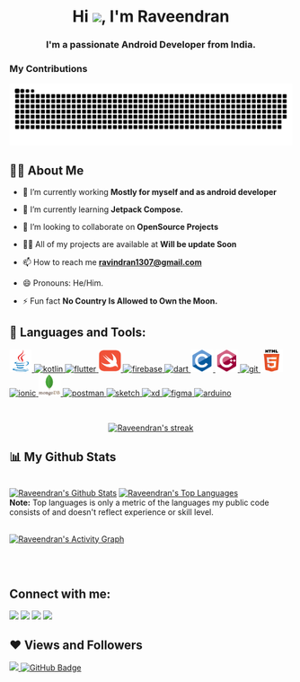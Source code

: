 <!-- <a href="#"><img width="100%" height="auto" src="https://user-images.githubusercontent.com/35566904/128631205-362184e1-6536-4ba2-a6c8-d0970e3a302f.gif" height="100px"/></a> -->

<!-- ![18123-developer](https://user-images.githubusercontent.com/35566904/128631205-362184e1-6536-4ba2-a6c8-d0970e3a302f.gif) -->

<h1 align="center">Hi <img src="https://raw.githubusercontent.com/MartinHeinz/MartinHeinz/master/wave.gif" width="30px">, I'm Raveendran</h1>
<h3 align="center">I'm a passionate Android Developer from India.</h3>

### My Contributions
![Snake Eating away my contributions](https://github.com/Revindran/Revindran/blob/output/github-contribution-grid-snake.svg)


## 🙋‍♂️ About Me

- 🔭 I’m currently working **Mostly for myself and as android developer**

- 🌱 I’m currently learning **Jetpack Compose.**

- 👯 I’m looking to collaborate on **OpenSource Projects**

- 👨‍💻 All of my projects are available at **Will be update Soon**

- 📫 How to reach me **ravindran1307@gmail.com**

- 😄 Pronouns: He/Him.

- ⚡ Fun fact **No Country Is Allowed to Own the Moon.**

## 🚀 Languages and Tools:

<p align="left">  <a href="https://www.java.com" target="_blank"> <img src="https://raw.githubusercontent.com/devicons/devicon/master/icons/java/java-original.svg" alt="java" width="40" height="40"/> </a> <a href="https://kotlinlang.org" target="_blank"> <img src="https://www.vectorlogo.zone/logos/kotlinlang/kotlinlang-icon.svg" alt="kotlin" width="40" height="40"/> </a> 
    <a href="https://flutter.dev" target="_blank"> <img src="https://www.vectorlogo.zone/logos/flutterio/flutterio-icon.svg" alt="flutter" width="40" height="40"/> </a>
    <a href="https://developer.apple.com/swift/" target="_blank"> <img src="https://raw.githubusercontent.com/devicons/devicon/master/icons/swift/swift-original.svg" alt="swift" width="40" height="40"/> </a><a href="https://firebase.google.com/" target="_blank"> <img src="https://www.vectorlogo.zone/logos/firebase/firebase-icon.svg" alt="firebase" width="40" height="40"/> </a><a href="https://dart.dev" target="_blank"> <img src="https://www.vectorlogo.zone/logos/dartlang/dartlang-icon.svg" alt="dart" width="40" height="40"/> </a>
 <a href="https://www.cprogramming.com/" target="_blank"> <img src="https://raw.githubusercontent.com/devicons/devicon/master/icons/c/c-original.svg" alt="c" width="40" height="40"/> </a>
    <a href="https://www.w3schools.com/cpp/" target="_blank"> <img src="https://raw.githubusercontent.com/devicons/devicon/master/icons/cplusplus/cplusplus-original.svg" alt="cplusplus" width="40" height="40"/> </a>  <a href="https://git-scm.com/" target="_blank"> <img src="https://www.vectorlogo.zone/logos/git-scm/git-scm-icon.svg" alt="git" width="40" height="40"/> </a> <a href="https://www.w3.org/html/" target="_blank"> <img src="https://raw.githubusercontent.com/devicons/devicon/master/icons/html5/html5-original-wordmark.svg" alt="html5" width="40" height="40"/> </a> <a href="https://ionicframework.com" target="_blank"> <img src="https://upload.wikimedia.org/wikipedia/commons/d/d1/Ionic_Logo.svg" alt="ionic" width="40" height="40"/> </a>  <a href="https://www.mongodb.com/" target="_blank"> <img src="https://raw.githubusercontent.com/devicons/devicon/master/icons/mongodb/mongodb-original-wordmark.svg" alt="mongodb" width="40" height="40"/> </a> <a href="https://postman.com" target="_blank"> <img src="https://www.vectorlogo.zone/logos/getpostman/getpostman-icon.svg" alt="postman" width="40" height="40"/> </a> <a href="https://www.sketch.com/" target="_blank"> <img src="https://www.vectorlogo.zone/logos/sketchapp/sketchapp-icon.svg" alt="sketch" width="40" height="40"/> </a>  <a href="https://www.adobe.com/products/xd.html" target="_blank"> <img src="https://cdn.worldvectorlogo.com/logos/adobe-xd.svg" alt="xd" width="40" height="40"/> </a> <a href="https://www.figma.com/" target="_blank"> <img src="https://www.vectorlogo.zone/logos/figma/figma-icon.svg" alt="figma" width="40" height="40"/> </a>
<a href="https://www.arduino.cc/" target="_blank"> <img src="https://cdn.worldvectorlogo.com/logos/arduino-1.svg" alt="arduino" width="40" height="40"/> </a>
</p>
<!-- [![React Badge](https://img.shields.io/badge/-React-61DBFB?style=for-the-badge&labelColor=black&logo=react&logoColor=61DBFB)](#)  [![Javascript Badge](https://img.shields.io/badge/-Javascript-F0DB4F?style=for-the-badge&labelColor=black&logo=javascript&logoColor=F0DB4F)](#) [![Typescript Badge](https://img.shields.io/badge/-Typescript-007acc?style=for-the-badge&labelColor=black&logo=typescript&logoColor=007acc)](#) [![Nodejs Badge](https://img.shields.io/badge/-Nodejs-3C873A?style=for-the-badge&labelColor=black&logo=node.js&logoColor=3C873A)](#) [![GraphQL Badge](https://img.shields.io/badge/-GraphQl-e535ab?style=for-the-badge&labelColor=black&logo=node.js&logoColor=e535ab)](#) -->
<br/>

<p align="center">
    <a href="https://github.com/Revindran/github-readme-streak-stats">
        <img title="🔥 Get streak stats for your profile at git.io/streak-stats" alt="Raveendran's streak" src="https://github-readme-streak-stats.herokuapp.com/?user=Revindran&theme=black-ice&hide_border=true&stroke=0000&background=060A0CD0"/>
    </a>
</p>

## 📊 My Github Stats

  <br/>
    <a href="https://github.com/Revindran/github-readme-stats"><img alt="Raveendran's Github Stats" src="https://github-readme-stats.vercel.app/api?username=Revindran&show_icons=true&count_private=true&theme=react&hide_border=true&bg_color=0D1117" /></a>
  <a href="https://github.com/Revindran/github-readme-stats"><img alt="Raveendran's Top Languages" src="https://github-readme-stats.vercel.app/api/top-langs/?username=Revindran&langs_count=8&count_private=true&layout=compact&theme=react&hide_border=true&bg_color=0D1117" /></a>
  <br/>
  <b>Note:</b> Top languages is only a metric of the languages my public code consists of and doesn't reflect experience or skill level.


<br/>
<br/>

<a href="https://github.com/Revindran/github-readme-activity-graph"><img alt="Raveendran's Activity Graph" src="https://activity-graph.herokuapp.com/graph?username=Revindran&bg_color=0D1117&color=5BCDEC&line=5BCDEC&point=FFFFFF&hide_border=true" /></a>

<br/>
<br/>

## Connect with me:
<p align="left">

<a href = "https://www.linkedin.com/in/raveendran-n-2b5868192/"><img src="https://img.icons8.com/fluent/48/000000/linkedin.png"/></a>
<a href = "https://twitter.com/Raveen1999/"><img src="https://img.icons8.com/fluent/48/000000/twitter.png"/></a>
<a href = "https://www.instagram.com/meta_human.x/"><img src="https://img.icons8.com/fluent/48/000000/instagram-new.png"/></a>
<a href = "https://www.youtube.com/channel/UCBvaaqKcS_R4Q8xsBfWhYkA"><img src="https://img.icons8.com/color/48/000000/youtube-play.png"/></a>

</p>

## ❤ Views and Followers
<a href="https://github.com/Meghna-DAS/github-profile-views-counter">
    <img src="https://komarev.com/ghpvc/?username=Revindran">
</a>
<a href="https://github.com/Revindran?tab=followers"><img src="https://img.shields.io/github/followers/Revindran?label=Followers&style=social" alt="GitHub Badge"></a>
